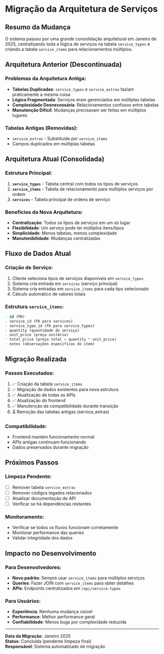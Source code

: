 
# Migração da Arquitetura de Serviços

## Resumo da Mudança

O sistema passou por uma grande consolidação arquitetural em Janeiro de 2025, centralizando toda a lógica de serviços na tabela `service_types` e criando a tabela `service_items` para relacionamentos múltiplos.

## Arquitetura Anterior (Descontinuada)

### Problemas da Arquitetura Antiga:
- **Tabelas Duplicadas**: `service_types` e `service_extras` faziam praticamente a mesma coisa
- **Lógica Fragmentada**: Serviços eram gerenciados em múltiplas tabelas
- **Complexidade Desnecessária**: Relacionamentos confusos entre tabelas
- **Manutenção Difícil**: Mudanças precisavam ser feitas em múltiplos lugares

### Tabelas Antigas (Removidas):
- `service_extras` - Substituída por `service_items`
- Campos duplicados em múltiplas tabelas

## Arquitetura Atual (Consolidada)

### Estrutura Principal:
1. **`service_types`** - Tabela central com todos os tipos de serviços
2. **`service_items`** - Tabela de relacionamento para múltiplos serviços por ordem
3. **`services`** - Tabela principal de ordens de serviço

### Benefícios da Nova Arquitetura:
- **Centralização**: Todos os tipos de serviços em um só lugar
- **Flexibilidade**: Um serviço pode ter múltiplos itens/tipos
- **Simplicidade**: Menos tabelas, menos complexidade
- **Manutenibilidade**: Mudanças centralizadas

## Fluxo de Dados Atual

### Criação de Serviço:
1. Cliente seleciona tipos de serviços disponíveis em `service_types`
2. Sistema cria entrada em `services` (serviço principal)
3. Sistema cria entradas em `service_items` para cada tipo selecionado
4. Cálculo automático de valores totais

### Estrutura `service_items`:
```sql
- id (PK)
- service_id (FK para services)
- service_type_id (FK para service_types)
- quantity (quantidade do serviço)
- unit_price (preço unitário)
- total_price (preço total = quantity * unit_price)
- notes (observações específicas do item)
```

## Migração Realizada

### Passos Executados:
1. ✅ Criação da tabela `service_items`
2. ✅ Migração de dados existentes para nova estrutura
3. ✅ Atualização de todas as APIs
4. ✅ Atualização do frontend
5. ✅ Manutenção da compatibilidade durante transição
6. ⏳ Remoção das tabelas antigas (service_extras)

### Compatibilidade:
- Frontend mantém funcionamento normal
- APIs antigas continuam funcionando
- Dados preservados durante migração

## Próximos Passos

### Limpeza Pendente:
- [ ] Remover tabela `service_extras`
- [ ] Remover códigos legados relacionados
- [ ] Atualizar documentação de API
- [ ] Verificar se há dependências restantes

### Monitoramento:
- Verificar se todos os fluxos funcionam corretamente
- Monitorar performance das queries
- Validar integridade dos dados

## Impacto no Desenvolvimento

### Para Desenvolvedores:
- **Novo padrão**: Sempre usar `service_items` para múltiplos serviços
- **Queries**: Fazer JOIN com `service_items` para obter detalhes
- **APIs**: Endpoints centralizados em `/api/service-types`

### Para Usuários:
- **Experiência**: Nenhuma mudança visível
- **Performance**: Melhor performance geral
- **Confiabilidade**: Menos bugs por complexidade reduzida

---

**Data da Migração**: Janeiro 2025  
**Status**: Concluída (pendente limpeza final)  
**Responsável**: Sistema automatizado de migração
